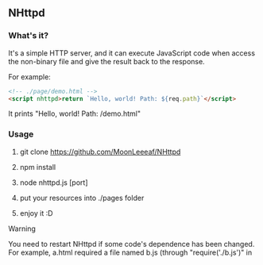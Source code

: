 ## NHttpd

### What's it?

It's a simple HTTP server, and it can execute JavaScript code when access the non-binary file and give the result back to the response.

For example:

```html
<!-- ./page/demo.html -->
<script nhttpd>return `Hello, world! Path: ${req.path}`</script>
```

It prints "Hello, world! Path: /demo.html"

### Usage

1. git clone https://github.com/MoonLeeeaf/NHttpd

2. npm install

3. node nhttpd.js [port]

4. put your resources into ./pages folder

5. enjoy it :D

> [!WARNING]
> You need to restart NHttpd if some code's dependence has been changed. 
> For example, a.html required a file named b.js (through "require('./b.js')" in <script nhttpd>) , even you edit b.js,  a.html will still output the same result until you restart the server. 

### Credits

[express](https://github.com/expressjs/express)

[isBinaryFile](https://github.com/gjtorikian/isBinaryFile)

### License

```
MIT License

Copyright (c) 2024 满月叶

Permission is hereby granted, free of charge, to any person obtaining a copy
of this software and associated documentation files (the "Software"), to deal
in the Software without restriction, including without limitation the rights
to use, copy, modify, merge, publish, distribute, sublicense, and/or sell
copies of the Software, and to permit persons to whom the Software is
furnished to do so, subject to the following conditions:

The above copyright notice and this permission notice shall be included in all
copies or substantial portions of the Software.

THE SOFTWARE IS PROVIDED "AS IS", WITHOUT WARRANTY OF ANY KIND, EXPRESS OR
IMPLIED, INCLUDING BUT NOT LIMITED TO THE WARRANTIES OF MERCHANTABILITY,
FITNESS FOR A PARTICULAR PURPOSE AND NONINFRINGEMENT. IN NO EVENT SHALL THE
AUTHORS OR COPYRIGHT HOLDERS BE LIABLE FOR ANY CLAIM, DAMAGES OR OTHER
LIABILITY, WHETHER IN AN ACTION OF CONTRACT, TORT OR OTHERWISE, ARISING FROM,
OUT OF OR IN CONNECTION WITH THE SOFTWARE OR THE USE OR OTHER DEALINGS IN THE
SOFTWARE.
```
